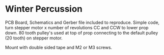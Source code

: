 # Winter Percussion

PCB Board, Schematics and Gerber file included to reproduce.  Simple code, turn stepper motor x number of revolutions CC and CCW to lower prop down.
80 tooth pulley's used at top of prop connecting to the default pulley (20 tooth) on stepper motor.

Mount with double sided tape and M2 or M3 screws.
